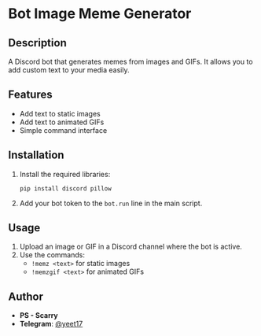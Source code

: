 # Bot Image Meme Generator

## Description
A Discord bot that generates memes from images and GIFs. It allows you to add custom text to your media easily.

## Features
- Add text to static images
- Add text to animated GIFs
- Simple command interface

## Installation
1. Install the required libraries:
   ```
   pip install discord pillow
   ```
2. Add your bot token to the `bot.run` line in the main script.

## Usage
1. Upload an image or GIF in a Discord channel where the bot is active.
2. Use the commands:
   - `!memz <text>` for static images
   - `!memzgif <text>` for animated GIFs

## Author
- **PS - Scarry**
- **Telegram**: [@yeet17](https://t.me/yeet17)
